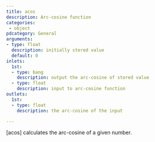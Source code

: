 ```yaml
---
title: acos
description: Arc-cosine function
categories:
 - object
pdcategory: General
arguments:
- type: float
  description: initially stored value
  default: 0
inlets:
  1st:
  - type: bang
    description: output the arc-cosine of stored value
  - type: float
    description: input to arc-cosine function
outlets:
  1st:
  - type: float
    description: the arc-cosine of the input

---
```


[acos] calculates the arc-cosine of a given number.

